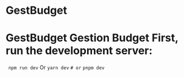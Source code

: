 # GestBudget
# GestBudget Gestion Budget First, run the development server: 

` npm run dev` 
Or 
`yarn dev` 
`# or` 
`pnpm dev `
